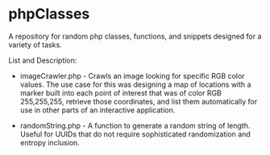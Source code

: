 # phpClasses
A repository for random php classes, functions, and snippets designed for a variety of tasks.

List and Description:

- imageCrawler.php - Crawls an image looking for specific RGB color values. The use case for this was designing a map of locations with a marker built into each point of interest that was of color RGB 255,255,255, retrieve those coordinates, and list them automatically for use in other parts of an interactive application.

- randomString.php - A function to generate a random string of length. Useful for UUIDs that do not require sophisticated randomization and entropy inclusion.
